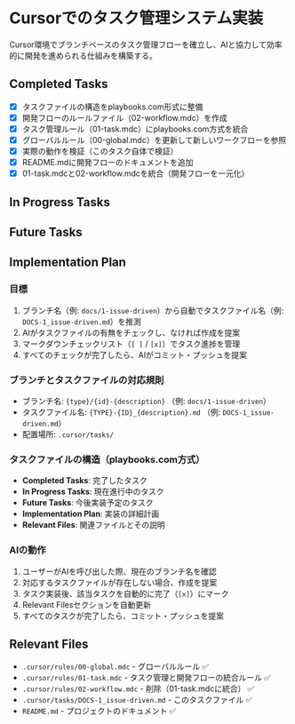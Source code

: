 # Cursorでのタスク管理システム実装

Cursor環境でブランチベースのタスク管理フローを確立し、AIと協力して効率的に開発を進められる仕組みを構築する。

## Completed Tasks

- [x] タスクファイルの構造をplaybooks.com形式に整備
- [x] 開発フローのルールファイル（02-workflow.mdc）を作成
- [x] タスク管理ルール（01-task.mdc）にplaybooks.com方式を統合
- [x] グローバルルール（00-global.mdc）を更新して新しいワークフローを参照
- [x] 実際の動作を検証（このタスク自体で検証）
- [x] README.mdに開発フローのドキュメントを追加
- [x] 01-task.mdcと02-workflow.mdcを統合（開発フローを一元化）

## In Progress Tasks

## Future Tasks

## Implementation Plan

### 目標
1. ブランチ名（例: `docs/1-issue-driven`）から自動でタスクファイル名（例: `DOCS-1_issue-driven.md`）を推測
2. AIがタスクファイルの有無をチェックし、なければ作成を提案
3. マークダウンチェックリスト（`[ ]` / `[x]`）でタスク進捗を管理
4. すべてのチェックが完了したら、AIがコミット・プッシュを提案

### ブランチとタスクファイルの対応規則
- ブランチ名: `{type}/{id}-{description}` （例: `docs/1-issue-driven`）
- タスクファイル名: `{TYPE}-{ID}_{description}.md` （例: `DOCS-1_issue-driven.md`）
- 配置場所: `.cursor/tasks/`

### タスクファイルの構造（playbooks.com方式）
- **Completed Tasks**: 完了したタスク
- **In Progress Tasks**: 現在進行中のタスク
- **Future Tasks**: 今後実装予定のタスク
- **Implementation Plan**: 実装の詳細計画
- **Relevant Files**: 関連ファイルとその説明

### AIの動作
1. ユーザーがAIを呼び出した際、現在のブランチ名を確認
2. 対応するタスクファイルが存在しない場合、作成を提案
3. タスク実装後、該当タスクを自動的に完了（`[x]`）にマーク
4. Relevant Filesセクションを自動更新
5. すべてのタスクが完了したら、コミット・プッシュを提案

## Relevant Files

- `.cursor/rules/00-global.mdc` - グローバルルール ✅
- `.cursor/rules/01-task.mdc` - タスク管理と開発フローの統合ルール ✅
- `.cursor/rules/02-workflow.mdc` - 削除（01-task.mdcに統合） ✅
- `.cursor/tasks/DOCS-1_issue-driven.md` - このタスクファイル ✅
- `README.md` - プロジェクトのドキュメント ✅

